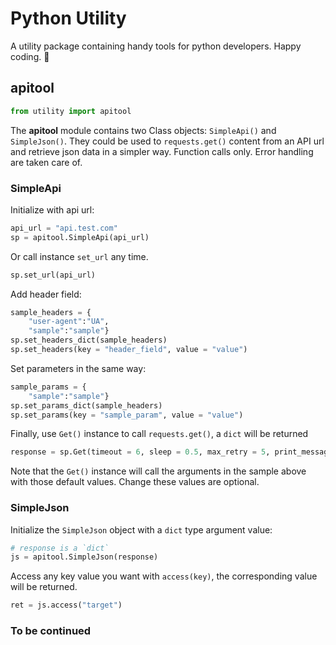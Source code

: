 # Python Utility
A utility package containing handy tools for python developers. Happy coding. 🍺

## apitool
```python
from utility import apitool
```
The **apitool** module contains two Class objects: `SimpleApi()` and `SimpleJson()`. They could be used to `requests.get()` content from an API url and retrieve json data in a simpler way. Function calls only. Error handling are taken care of.

### SimpleApi

Initialize with api url:

```python	
api_url = "api.test.com"
sp = apitool.SimpleApi(api_url)
```

Or call instance `set_url` any time.

```python
sp.set_url(api_url)
```

Add header field:

```python
sample_headers = {
	"user-agent":"UA", 
	"sample":"sample"}
sp.set_headers_dict(sample_headers)
sp.set_headers(key = "header_field", value = "value")
```

Set parameters in the same way:

```python
sample_params = {
	"sample":"sample"}
sp.set_params_dict(sample_headers)
sp.set_params(key = "sample_param", value = "value")
```

Finally, use `Get()` instance to call `requests.get()`,
a `dict` will be returned

```python
response = sp.Get(timeout = 6, sleep = 0.5, max_retry = 5, print_message = False)
```

Note that the `Get()` instance will call the arguments in the sample above with those default values. Change these values are optional.

### SimpleJson
Initialize the `SimpleJson` object with a `dict` type argument value:

```python
# response is a `dict`
js = apitool.SimpleJson(response)
```

Access any key value you want with `access(key)`, the corresponding value will be returned.
```python
ret = js.access("target")
```
	
### To be continued
